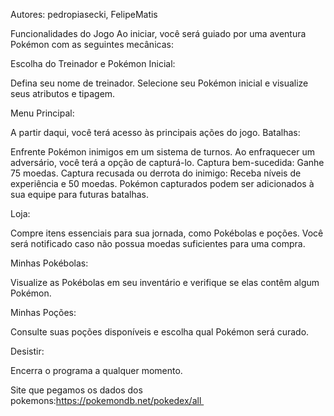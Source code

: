 Autores: pedropiasecki, FelipeMatis

Funcionalidades do Jogo
Ao iniciar, você será guiado por uma aventura Pokémon com as seguintes mecânicas:

Escolha do Treinador e Pokémon Inicial:

Defina seu nome de treinador.
Selecione seu Pokémon inicial e visualize seus atributos e tipagem.

Menu Principal:

A partir daqui, você terá acesso às principais ações do jogo.
Batalhas:

Enfrente Pokémon inimigos em um sistema de turnos.
Ao enfraquecer um adversário, você terá a opção de capturá-lo.
Captura bem-sucedida: Ganhe 75 moedas.
Captura recusada ou derrota do inimigo: Receba níveis de experiência e 50 moedas.
Pokémon capturados podem ser adicionados à sua equipe para futuras batalhas.

Loja:

Compre itens essenciais para sua jornada, como Pokébolas e poções.
Você será notificado caso não possua moedas suficientes para uma compra.

Minhas Pokébolas:

Visualize as Pokébolas em seu inventário e verifique se elas contêm algum Pokémon.

Minhas Poções:

Consulte suas poções disponíveis e escolha qual Pokémon será curado.

Desistir:

Encerra o programa a qualquer momento.

Site que pegamos os dados dos pokemons:https://pokemondb.net/pokedex/all 
